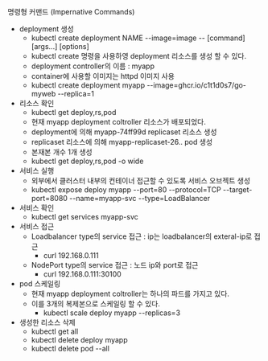 명령형 커맨드 (Impernative Commands)
- deployment 생성
  - kubectl create deployment NAME --image=image -- [command] [args...] [options]
  - kubectl create 명령을 사용하영 deployment 리소스를 생성 할 수 있다.
  - deployment controller의 이름 : myapp
  - container에 사용할 이미지는 httpd 이미지 사용
  - kubectl create deployment myapp --image=ghcr.io/c1t1d0s7/go-myweb --replica=1
- 리소스 확인
  - kubectl get deploy,rs,pod
  - 현재 myapp deployment coltroller 리소스가 배포되었다.
  - deployment에 의해 myapp-74ff99d replicaset 리소스 생성
  - replicaset 리소스에 의해 myapp-replicaset-26.. pod 생성
  - 본재본 개수 1개 생성
  - kubectl get deploy,rs,pod -o wide
- 서비스 실행
  - 외부에서 클러스터 내부의 컨테이너 접근할 수 있도록 서비스 오브젝트 생성
  - kubectl expose deploy myapp --port=80 --protocol=TCP --target-port=8080 --name=myapp-svc --type=LoadBalancer
- 서비스 확인
  - kubectl get services myapp-svc
- 서비스 접근
  - Loadbalancer type의 service 접근 : ip는 loadbalancer의 exteral-ip로 접근
    - curl 192.168.0.111
  - NodePort type의 service 접근 : 노드 ip와 port로 접근
    - curl 192.168.0.111:30100
- pod 스케일링
  - 현재 myapp deployment coltroller는 하나의 파드를 가지고 있다. 
  - 이를 3개의 복제본으로 스케일링 할 수 있다.
    - kubectl scale deploy myapp --replicas=3
- 생성한 리소스 삭제
  - kubectl get all
  - kubectl delete deploy myapp
  - kubectl delete pod --all
